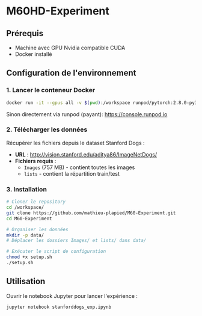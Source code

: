 # M60HD-Experiment

## Prérequis

- Machine avec GPU Nvidia compatible CUDA
- Docker installé

## Configuration de l'environnement

### 1. Lancer le conteneur Docker

```bash
docker run -it --gpus all -v $(pwd):/workspace runpod/pytorch:2.8.0-py3.11-cuda12.8.1-cudnn-devel-ubuntu22.04
```
Sinon directement via runpod (payant): https://console.runpod.io

### 2. Télécharger les données

Récupérer les fichiers depuis le dataset Stanford Dogs :
- **URL** : http://vision.stanford.edu/aditya86/ImageNetDogs/
- **Fichiers requis** :
  - `Images` (757 MB) - contient toutes les images
  - `lists` - contient la répartition train/test

### 3. Installation

```bash
# Cloner le repository
cd /workspace/
git clone https://github.com/mathieu-plapied/M60-Experiment.git
cd M60-Experiment

# Organiser les données
mkdir -p data/
# Déplacer les dossiers Images/ et lists/ dans data/

# Exécuter le script de configuration
chmod +x setup.sh
./setup.sh
```

## Utilisation

Ouvrir le notebook Jupyter pour lancer l'expérience :

```bash
jupyter notebook stanforddogs_exp.ipynb
```